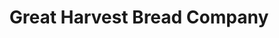 ---
title: "Great Harvest Bread Company"
url: /naperville/great-harvest-bread-company/
shop: bakery
---